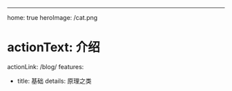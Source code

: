 ---
home: true
heroImage: /cat.png
# actionText: 介绍
actionLink: /blog/
features:
- title: 基础
  details: 原理之类
